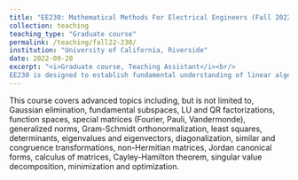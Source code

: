 ```yaml
---
title: "EE230: Mathematical Methods For Electrical Engineers (Fall 2022)"
collection: teaching
teaching_type: "Graduate course"
permalink: /teaching/fall22-230/
institution: "University of California, Riverside"
date: 2022-09-20
excerpt: "<i>Graduate course, Teaching Assistant</i><br/>
EE230 is designed to establish fundamental understanding of linear algebra and its applications to prepare PhD students for future research in science and engineering."
---
```

This course covers advanced topics including, but is not limited to, Gaussian elimination, fundamental subspaces, LU and QR factorizations, function spaces, special matrices (Fourier, Pauli, Vandermonde), generalized norms, Gram-Schmidt orthonormalization, least squares, determinants, eigenvalues and eigenvectors, diagonalization, similar and congruence transformations, non-Hermitian matrices, Jordan canonical forms, calculus of matrices, Cayley-Hamilton theorem, singular value decomposition, minimization and optimization.

